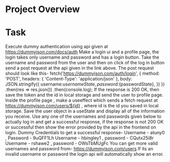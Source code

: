 # Project Overview
# Task
Execute dummy authentication using api given at https://dummyjson.com/docs/auth
Make a login ui and a profile page, the login takes only username and password and has a login button.
Take the username and password from the user and then on click of the log in button send a post request at the api given in the link above.
The post request should look like this-
fetch('https://dummyjson.com/auth/login', {
method: 'POST',
headers: { 'Content-Type': 'application/json' },
body: JSON.stringify({
username:${usernameState},
password:${passwordState},
})
})
.then(res => res.json())
.then(console.log);
If the response is 200 OK, then save the token and the id in local storage and send the user to profile page.
Inside the profile page , make a useeffect which sends a fetch request at https://dummyjson.com/users/${id} , where id is the id you saved in local storage.
Save the user object in a useState and display all of the information you receive.
Use any one of the usernames and passwords given below to actually log in and get a successful response, if the response is not 200 OK or successful then show the error provided by the api in the frontend on login.
Dummy Credentials to get a successful response-
Username - atuny0 , Password - 9uQFF1Lh
Username - hbingley1 , password - CQutx25i8r
Username - rshawe2 , password - OWsTbMUgFc
You can get more valid usernames and password from- https://dummyjson.com/users
If its an invalid username or password the login api will automatically show an error.
